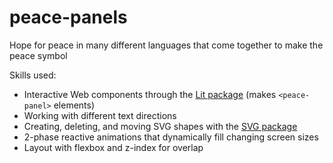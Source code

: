 # peace-panels
Hope for peace in many different languages that come together to make the peace symbol

Skills used:
- Interactive Web components through the [Lit package](https://lit.dev/) (makes `<peace-panel>` elements)
- Working with different text directions
- Creating, deleting, and moving SVG shapes with the [SVG package](https://svgjs.dev/docs/3.0/)
- 2-phase reactive animations that dynamically fill changing screen sizes
- Layout with flexbox and z-index for overlap

